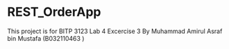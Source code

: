 # REST_OrderApp
This project is for BITP 3123 Lab 4 Excercise 3
By Muhammad Amirul Asraf bin Mustafa (B032110463 ) 

